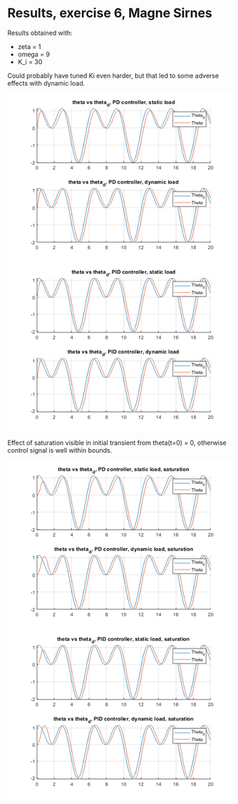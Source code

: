 # Results, exercise 6, Magne Sirnes

Results obtained with:
 + zeta  = 1
 + omega = 9
 + K_i = 30

Could probably have tuned Ki even harder, but that led to some adverse effects with dynamic load.

![PD controller results, no saturation](./PD_no_sat.png)
![PID controller results, no saturation](./PID_no_sat.png)

Effect of saturation visible in initial transient from theta(t=0) = 0, otherwise control signal is well within bounds.

![PD controller results, with saturation](./PD_sat.png)
![PID controller results, with saturation](./PID_sat.png)
